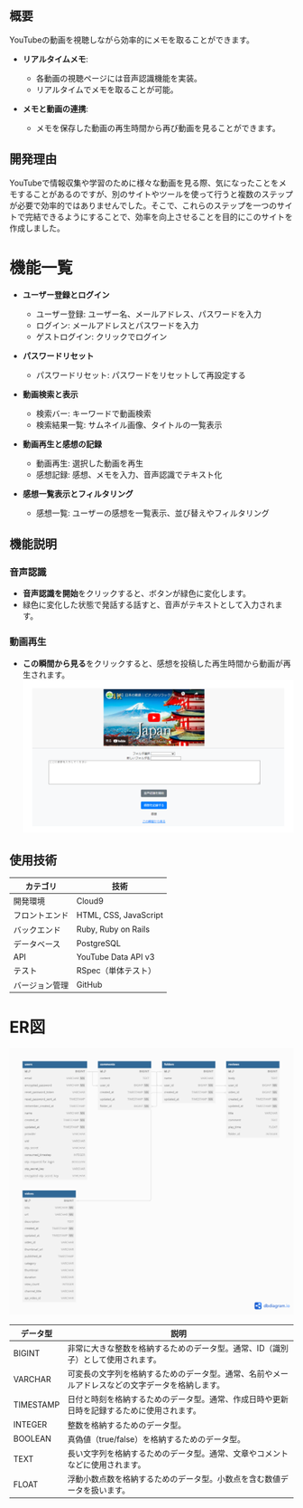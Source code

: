 ## 概要

YouTubeの動画を視聴しながら効率的にメモを取ることができます。

- **リアルタイムメモ**:
  - 各動画の視聴ページには音声認識機能を実装。
  - リアルタイムでメモを取ることが可能。

- **メモと動画の連携**:
  - メモを保存した動画の再生時間から再び動画を見ることができます。

## 開発理由
YouTubeで情報収集や学習のために様々な動画を見る際、気になったことをメモすることがあるのですが、別のサイトやツールを使って行うと複数のステップが必要で効率的ではありませんでした。そこで、これらのステップを一つのサイトで完結できるようにすることで、効率を向上させることを目的にこのサイトを作成しました。

# 機能一覧

- **ユーザー登録とログイン**
  - ユーザー登録: ユーザー名、メールアドレス、パスワードを入力
  - ログイン: メールアドレスとパスワードを入力
  - ゲストログイン: クリックでログイン

- **パスワードリセット**
  - パスワードリセット: パスワードをリセットして再設定する

- **動画検索と表示**
  - 検索バー: キーワードで動画検索
  - 検索結果一覧: サムネイル画像、タイトルの一覧表示

- **動画再生と感想の記録**
  - 動画再生: 選択した動画を再生
  - 感想記録: 感想、メモを入力、音声認識でテキスト化

- **感想一覧表示とフィルタリング**
  - 感想一覧: ユーザーの感想を一覧表示、並び替えやフィルタリング

## 機能説明
### 音声認識
- **音声認識を開始**をクリックすると、ボタンが緑色に変化します。
- 緑色に変化した状態で発話する話すと、音声がテキストとして入力されます。
### 動画再生
- **この瞬間から見る**をクリックすると、感想を投稿した再生時間から動画が再生されます。
![サイトのスクリーンショット](READMEスクリーンショット.png)

## 使用技術

| カテゴリ       | 技術                      |
| ------------- | ------------------------- |
| 開発環境       | Cloud9                    |
| フロントエンド | HTML, CSS, JavaScript     |
| バックエンド   | Ruby, Ruby on Rails       |
| データベース   | PostgreSQL                |
| API           | YouTube Data API v3       |
| テスト         | RSpec（単体テスト）        |
| バージョン管理 | GitHub                    |

# ER図
![ER Diagram](https://github.com/89359389383/Tube-Reviews/blob/209e5a4cd2333b54f1a6bb271d58adc4db101a9b/You.png)

| データ型      | 説明                                                                                                                                     |
|---------------|-----------------------------------------------------------------------------------------------------------------------------------------|
| BIGINT        | 非常に大きな整数を格納するためのデータ型。通常、ID（識別子）として使用されます。                                                       |
| VARCHAR       | 可変長の文字列を格納するためのデータ型。通常、名前やメールアドレスなどの文字データを格納します。                                       |
| TIMESTAMP     | 日付と時刻を格納するためのデータ型。通常、作成日時や更新日時を記録するために使用されます。                                              |
| INTEGER       | 整数を格納するためのデータ型。                                                                                                          |
| BOOLEAN       | 真偽値（true/false）を格納するためのデータ型。                                                                                           |
| TEXT          | 長い文字列を格納するためのデータ型。通常、文章やコメントなどに使用されます。                                                            |
| FLOAT         | 浮動小数点数を格納するためのデータ型。小数点を含む数値データを扱います。